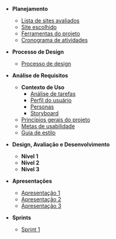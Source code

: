 - **Planejamento**

  - [Lista de sites avaliados](docs/planejamento/lista_sites.md)
  - [Site escolhido](docs/planejamento/site.md)
  - [Ferramentas do projeto](docs/planejamento/ferramentas.md)
  - [Cronograma de atividades](docs/planejamento/cronograma.md)

- **Processo de Design**

  - [Processo de design](docs/processo_design/processo_design.md)
  
- **Análise de Requisitos**
  - **Contexto de Uso**
    - [Análise de tarefas](docs/analise_requisitos/contexto_uso/analise_tarefas.md)
    - [Perfil do usuário](docs/analise_requisitos/contexto_uso/perfil_usuario.md)
    - [Personas](docs/analise_requisitos/contexto_uso/personas.md)
    - [Storyboard](docs/analise_requisitos/contexto_uso/storyboard.md)
  - [Princípios gerais do projeto](docs/analise_requisitos/principios_projeto.md)
  - [Metas de usabilidade](docs/analise_requisitos/metas_usabilidade.md)
  - [Guia de estilo](docs/analise_requisitos/guia_estilo.md)

- **Design, Avaliação e Desenvolvimento**
  - **Nível 1**
  - **Nível 2**
  - **Nível 3**

- **Apresentações**

  - [Apresentação 1](docs/apresentacoes/apresentacao1.md)
  - [Apresentação 2](docs/apresentacoes/apresentacao2.md)
  - [Apresentação 3](docs/apresentacoes/apresentacao3.md)

- **Sprints**

  - [Sprint 1](docs/sprint/healtcheck.md)
